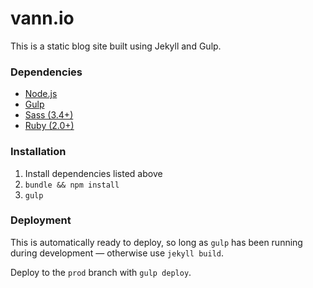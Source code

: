 # vann.io
This is a static blog site built using Jekyll and Gulp.

### Dependencies
- [Node.js](http://nodejs.org/)
- [Gulp](http://gulpjs.com/)
- [Sass (3.4+)](http://sass-lang.com/install)
- [Ruby (2.0+)](https://www.ruby-lang.org)

### Installation
1. Install dependencies listed above
2. `bundle && npm install`
3. `gulp`

### Deployment
This is automatically ready to deploy, so long as `gulp` has been running during development — otherwise use `jekyll build`.

Deploy to the `prod` branch with `gulp deploy`.
